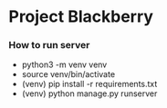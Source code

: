 # Project Blackberry

### How to run server
- python3 -m venv venv
- source venv/bin/activate
- (venv) pip install -r requirements.txt
- (venv) python manage.py runserver
